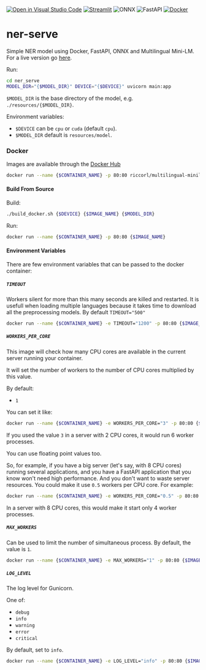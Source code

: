 [![Open in Visual Studio Code](https://open.vscode.dev/badges/open-in-vscode.svg)](https://open.vscode.dev/Riccorl/ner-serve)
[![Streamlit](https://img.shields.io/static/v1?style=flat&message=Open%20in%20Streamlit&color=FF4B4B&logo=Streamlit&logoColor=FFFFFF&label=)](https://ner-serve-streamlit.herokuapp.com/)
![ONNX](https://img.shields.io/static/v1?style=flat&message=ONNX&color=005CED&logo=ONNX&logoColor=FFFFFF&label=)
![FastAPI](https://img.shields.io/static/v1?style=flat&message=FastAPI&color=009688&logo=FastAPI&logoColor=FFFFFF&label=)
[![Docker](https://img.shields.io/static/v1?style=flat&message=Docker&color=2496ED&logo=Docker&logoColor=FFFFFF&label=)](https://hub.docker.com/r/riccorl/multilingual-minilm-ner)


# ner-serve

Simple NER model using Docker, FastAPI, ONNX and Multilingual Mini-LM. For a live version go 
[here](https://ner-serve-streamlit.herokuapp.com/).

Run:

```bash
cd ner_serve
MODEL_DIR="{$MODEL_DIR}" DEVICE="{$DEVICE}" uvicorn main:app
```

`$MODEL_DIR` is the base directory of the model, e.g. `./resources/{$MODEL_DIR}`.  

Environment variables:
- `$DEVICE` can be `cpu` or `cuda` (default `cpu`).
- `$MODEL_DIR` default is `resources/model`.

### Docker

Images are available through the [Docker Hub](https://hub.docker.com/r/riccorl/multilingual-minilm-ner)

```bash
docker run --name {$CONTAINER_NAME} -p 80:80 riccorl/multilingual-minilm-ner
```

#### Build From Source

Build:

```bash
./build_docker.sh {$DEVICE} {$IMAGE_NAME} {$MODEL_DIR}
```

Run:

```bash
docker run --name {$CONTAINER_NAME} -p 80:80 {$IMAGE_NAME}
```

#### Environment Variables
There are few environment variables that can be passed to the docker container:

##### `TIMEOUT`

Workers silent for more than this many seconds are killed and restarted. It is usefull when loading 
multiple languages because it takes time to download all the preprocessing models.
By default `TIMEOUT="500"`

```bash
docker run --name {$CONTAINER_NAME} -e TIMEOUT="1200" -p 80:80 {$IMAGE_NAME}
```

##### `WORKERS_PER_CORE`

This image will check how many CPU cores are available in the current server running your container.

It will set the number of workers to the number of CPU cores multiplied by this value.

By default:

* `1`

You can set it like:

```bash
docker run --name {$CONTAINER_NAME} -e WORKERS_PER_CORE="3" -p 80:80 {$IMAGE_NAME}
```

If you used the value `3` in a server with 2 CPU cores, it would run 6 worker processes.

You can use floating point values too.

So, for example, if you have a big server (let's say, with 8 CPU cores) running several applications, and you
have a FastAPI application that you know won't need high performance. And you don't want to waste server 
resources. You could make it use `0.5` workers per CPU core. For example:

```bash
docker run --name {$CONTAINER_NAME} -e WORKERS_PER_CORE="0.5" -p 80:80 {$IMAGE_NAME}
```

In a server with 8 CPU cores, this would make it start only 4 worker processes.

##### `MAX_WORKERS`

Can be used to limit the number of simultaneous process. By default, the value is `1`.

```bash
docker run --name {$CONTAINER_NAME} -e MAX_WORKERS="1" -p 80:80 {$IMAGE_NAME}
```

##### `LOG_LEVEL`

The log level for Gunicorn.

One of:

* `debug`
* `info`
* `warning`
* `error`
* `critical`

By default, set to `info`.

```bash
docker run --name {$CONTAINER_NAME} -e LOG_LEVEL="info" -p 80:80 {$IMAGE_NAME}
```
